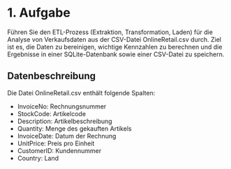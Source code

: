 # 1. Aufgabe
Führen Sie den ETL-Prozess (Extraktion, Transformation, Laden) für die Analyse von Verkaufsdaten aus der CSV-Datei OnlineRetail.csv durch. Ziel ist es, die Daten zu bereinigen, wichtige Kennzahlen zu berechnen und die Ergebnisse in einer SQLite-Datenbank sowie einer CSV-Datei zu speichern.

## Datenbeschreibung
Die Datei OnlineRetail.csv enthält folgende Spalten:

* InvoiceNo: Rechnungsnummer
* StockCode: Artikelcode
* Description: Artikelbeschreibung
* Quantity: Menge des gekauften Artikels
* InvoiceDate: Datum der Rechnung
* UnitPrice: Preis pro Einheit
* CustomerID: Kundennummer
* Country: Land